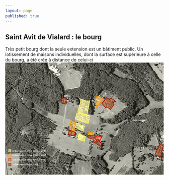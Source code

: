 ```yaml
---
layout: page
published: true
---
```


## Saint Avit de Vialard : le bourg

Très petit bourg dont la seule extension est un bâtiment public. Un lotissement de maisons individuelles, dont la surface est supérieure à celle du bourg, a été créé à distance de celui-ci
![](/data/images/9/histoire/9_HISTOIRE_POPUP_2.jpg)